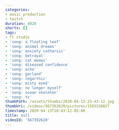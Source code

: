 ```yaml
---
categories:
- music production
- twitch
duration: 4928
shorts: []
tags:
- fl studio
- 'song: a floating leaf'
- 'song: animal dreams'
- 'song: anxiety catharsis'
- 'song: betrayal'
- 'song: cat meows'
- 'song: diseased confidence'
- 'song: echo'
- 'song: garland'
- 'song: legarthic'
- 'song: misty eyed'
- 'song: no longer myself'
- 'song: ocean skeleton'
- 'song: ts'
thumbPath: /assets/thumbs/2020-04-13-23-43-12.jpg
thumbUri: /videos/567392620/pictures/1583318827
timestamp: 2020-04-13T18:43:12-05:00
title: null
videoId: '567392620'
---
```

